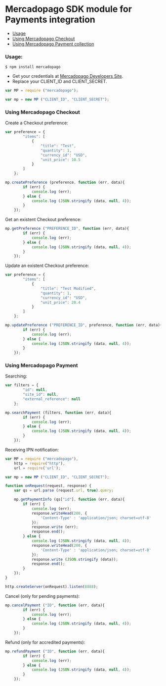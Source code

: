 # Mercadopago SDK module for Payments integration

* [Usage](#usage)
* [Using Mercadopago Checkout](#checkout)
* [Using Mercadopago Payment collection](#payments)

<a name="usage"></a>
### Usage:

```
$ npm install mercadopago
```

* Get your credentials at [Mercadopago Developers Site](https://developers.mercadopago.com/api-de-checkout#get-credentials).
* Replace your CLIENT_ID and CLIENT_SECRET.

```javascript
var MP = require ("mercadopago");

var mp = new MP ("CLIENT_ID", "CLIENT_SECRET");
```

<a name="checkout"></a>
### Using Mercadopago Checkout

Create a Checkout preference:

```javascript
var preference = {
        "items": [
            {
                "title": "Test",
                "quantity": 1,
                "currency_id": "USD",
                "unit_price": 10.5
            }
        ]
    };

mp.createPreference (preference, function (err, data){
        if (err) {
            console.log (err);
        } else {
            console.log (JSON.stringify (data, null, 4));
        }
    });
```

Get an existent Checkout preference:

```javascript
mp.getPreference ("PREFERENCE_ID", function (err, data){
        if (err) {
            console.log (err);
        } else {
            console.log (JSON.stringify (data, null, 4));
        }
    });
```

Update an existent Checkout preference:

```javascript
var preference = {
        "items": [
            {
                "title": "Test Modified",
                "quantity": 1,
                "currency_id": "USD",
                "unit_price": 20.4
            }
        ]
    };

mp.updatePreference ("PREFERENCE_ID", preference, function (err, data){
        if (err) {
            console.log (err);
        } else {
            console.log (JSON.stringify (data, null, 4));
        }
    });
```

<a name="payments"></a>
### Using Mercadopago Payment

Searching:

```javascript
var filters = {
        "id": null,
        "site_id": null,
        "external_reference": null
    };

mp.searchPayment (filters, function (err, data){
        if (err) {
            console.log (err);
        } else {
            console.log (JSON.stringify (data, null, 4));
        }
    });
```

Receiving IPN notification:

```javascript
var MP = require ("mercadopago"),
	http = require("http"),
	url = require('url');

var mp = new MP ("CLIENT_ID", "CLIENT_SECRET");

function onRequest(request, response) {
	var qs = url.parse (request.url, true).query;

	mp.getPaymentInfo (qs["id"], function (err, data){
        if (err) {
            console.log (err);
            response.writeHead(200, {
                'Content-Type' : 'application/json; charset=utf-8'
            });
            response.write (err);
            response.end();
        } else {
            console.log (JSON.stringify (data, null, 4));
            response.writeHead(200, {
                'Content-Type' : 'application/json; charset=utf-8'
            });
            response.write (JSON.stringify (data));
            response.end();
        }
    });
}

http.createServer(onRequest).listen(8888);
```

Cancel (only for pending payments):

```javascript
mp.cancelPayment ("ID", function (err, data){
        if (err) {
            console.log (err);
        } else {
            console.log (JSON.stringify (data, null, 4));
        }
    });
```

Refund (only for accredited payments):

```javascript
mp.refundPayment ("ID", function (err, data){
        if (err) {
            console.log (err);
        } else {
            console.log (JSON.stringify (data, null, 4));
        }
    });
```
